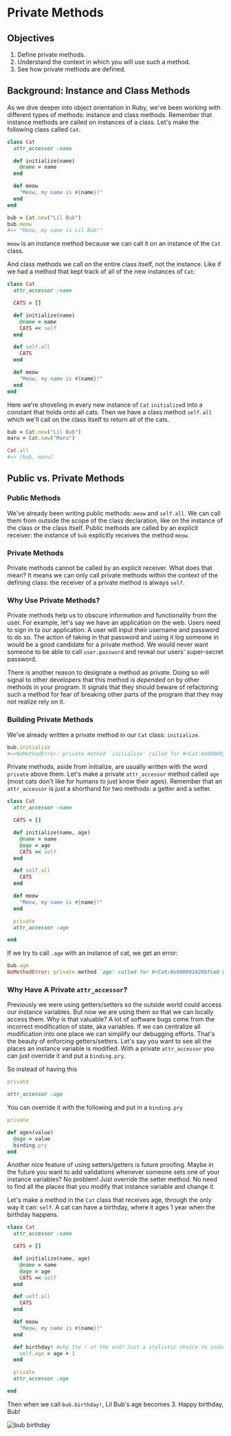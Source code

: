 # Private Methods

## Objectives

1. Define private methods.
2. Understand the context in which you will use such a method.
3. See how private methods are defined.

## Background: Instance and Class Methods

As we dive deeper into object orientation in Ruby, we've been working with different types of methods: instance and class methods. Remember that instance methods are called on instances of a class. Let's make the following class called `Cat`.

```ruby
class Cat
  attr_accessor :name

  def initialize(name)
    @name = name
  end

  def meow
    "Meow, my name is #{name}!"
  end
end

bub = Cat.new("Lil Bub")
bub.meow
#=> "Meow, my name is Lil Bub!"
```

`meow` is an instance method because we can call it on an instance of the `Cat` class.

And class methods we call on the entire class itself, not the instance. Like if we had a method that kept track of all of the new instances of `Cat`:

```ruby
class Cat
  attr_accessor :name

  CATS = []

  def initialize(name)
    @name = name
    CATS << self
  end

  def self.all
    CATS
  end

  def meow
    "Meow, my name is #{name}!"
  end
end
```

Here we're shoveling in every new instance of `Cat` `initialize`d into a constant that holds onto all cats. Then we have a class method `self.all` which we'll call on the class itself to return all of the cats.

```ruby
bub = Cat.new("Lil Bub")
maru = Cat.new("Maru")

Cat.all
#=> [bub, maru]
```

## Public vs. Private Methods

### Public Methods

We've already been writing public methods: `meow` and `self.all`. We can call them from outside the scope of the class declaration, like on the instance of the class or the class itself. Public methods are called by an explicit receiver: the instance of `bub` explicitly receives the method `meow`.

### Private Methods

Private methods cannot be called by an explicit receiver. What does that mean? It means we can only call private methods within the context of the defining class: the receiver of a private method is always `self`.

### Why Use Private Methods?

Private methods help us to obscure information and functionality from the user. For example, let's say we have an application on the web. Users need to sign in to our application. A user will input their username and password to do so. The action of taking in that password and using it log someone in would be a good candidate for a private method. We would never want someone to be able to call `user.password` and reveal our users' super-secret password.

There is another reason to designate a method as private. Doing so will signal to other developers that this method is *depended* on by other methods in your program. It signals that they should beware of refactoring such a method for fear of breaking other parts of the program that they may not realize rely on it.

### Building Private Methods

We've already written a private method in our `Cat` class: `initialize`.

```ruby
bub.initialize
#=>NoMethodError: private method `initialize' called for #<Cat:0x00000101d1ad10 @name="lil Bub">
```

Private methods, aside from initialize, are usually written with the word `private` above them. Let's make a private `attr_accessor` method called `age` (most cats don't like for humans to just know their ages). Remember that an `attr_accessor` is just a shorthand for two methods: a getter and a setter.

```ruby
class Cat
  attr_accessor :name

  CATS = []

  def initialize(name, age)
    @name = name
    @age = age
    CATS << self
  end

  def self.all
    CATS
  end

  def meow
    "Meow, my name is #{name}!"
  end

  private
  attr_accessor :age

end
```

If we try to call `.age` with an instance of cat, we get an error:

```ruby
bub.age
NoMethodError: private method `age' called for #<Cat:0x000001020bfce0 @name="Lil Bub", @age=2>
```

### Why Have A Private `attr_accessor`?

Previously we were using getters/setters so the outside world could access our instance variables. But now we are using them so that we can locally access them. Why is that valuable? A lot of software bugs come from the incorrect modification of state, aka variables. If we can centralize all modification into one place we can simplify our debugging efforts. That's the beauty of enforcing getters/setters. Let's say you want to see all the places an instance variable is modified. With a private `attr_accessor` you can just override it and put a `binding.pry`.

So instead of having this

```ruby
private

attr_accessor :age
```

You can override it with the following and put in a `binding.pry`

```ruby
private

def age=(value)
  @age = value
  binding.pry
end
```

Another nice feature of using setters/getters is future proofing. Maybe in the future you want to add validations whenever someone sets one of your instance variables? No problem! Just override the setter method. No need to find all the places that you modify that instance variable and change it.

Let's make a method in the `Cat` class that receives age, through the only way it can: `self`. A cat can have a birthday, where it ages 1 year when the birthday happens.

```ruby
class Cat
  attr_accessor :name

  CATS = []

  def initialize(name, age)
    @name = name
    @age = age
    CATS << self
  end

  def self.all
    CATS
  end

  def meow
    "Meow, my name is #{name}!"
  end

  def birthday! #why the ! at the end? Just a stylistic choice to indicate this method is an action
    self.age = age + 1
  end

  private
  attr_accessor :age

end
```

Then when we call `bub.birthday!`, Lil Bub's age becomes 3. Happy birthday, Bub!

![bub birthday](http://readme-pics.s3.amazonaws.com/bdaycat.jpg)
